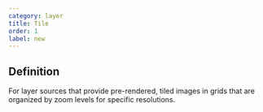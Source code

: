 ```yaml
---
category: layer
title: Tile
order: 1
label: new
---
```


## Definition

For layer sources that provide pre-rendered, tiled images in grids that are organized by zoom levels for specific resolutions. 
